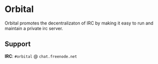 # Orbital
Orbital promotes the decentralizaton of IRC by making it easy to run and maintain a private irc server.

## Support
**IRC**: `#orbital` @ `chat.freenode.net`
